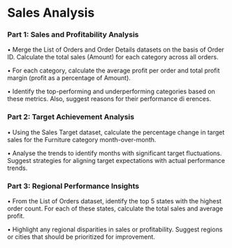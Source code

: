 # Sales Analysis

### Part 1: Sales and Profitability Analysis

• Merge the List of Orders and Order Details datasets on the basis of Order ID. 
Calculate the total sales (Amount) for each category across all orders. 

• For each category, calculate the average profit per order and total profit margin 
(profit as a percentage of Amount). 

• Identify the top-performing and underperforming categories based on these 
metrics. Also, suggest reasons for their performance di erences.



### Part 2: Target Achievement Analysis 

• Using the Sales Target dataset, calculate the percentage change in target sales 
for the Furniture category month-over-month. 

• Analyse the trends to identify months with significant target fluctuations. 
Suggest strategies for aligning target expectations with actual performance 
trends.


### Part 3: Regional Performance Insights

• From the List of Orders dataset, identify the top 5 states with the highest order 
count. For each of these states, calculate the total sales and average profit. 

• Highlight any regional disparities in sales or profitability. Suggest regions or cities 
that should be prioritized for improvement. 
